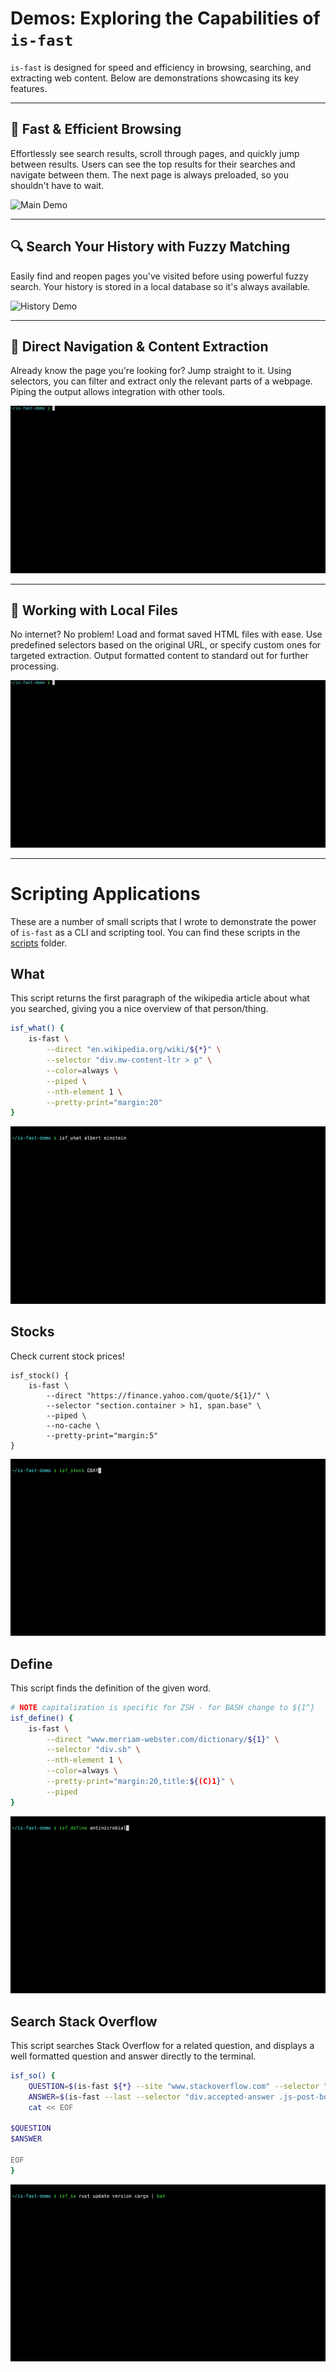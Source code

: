 # **Demos: Exploring the Capabilities of `is-fast`**

`is-fast` is designed for speed and efficiency in browsing, searching, and extracting web content. Below are demonstrations showcasing its key features.

---

## 🚀 **Fast & Efficient Browsing**
Effortlessly see search results, scroll through pages, and quickly jump between results. Users can see the top results for their searches and navigate between them. The next page is always preloaded, so you shouldn't have to wait.

![Main Demo](main_demo.gif)

---

## 🔍 **Search Your History with Fuzzy Matching**
Easily find and reopen pages you've visited before using powerful fuzzy search. Your history is stored in a local database so it's always available.

![History Demo](history_demo.gif)

---

## 🔗 **Direct Navigation & Content Extraction**
Already know the page you're looking for? Jump straight to it. Using selectors, you can filter and extract only the relevant parts of a webpage. Piping the output allows integration with other tools.

![Direct Demo](direct_demo.gif)

---

## 📂 **Working with Local Files**
No internet? No problem! Load and format saved HTML files with ease. Use predefined selectors based on the original URL, or specify custom ones for targeted extraction. Output formatted content to standard out for further processing.

![File Demo](file_demo.gif)

---
# Scripting Applications

These are a number of small scripts that I wrote to demonstrate the power of `is-fast` as a CLI and scripting tool. You can find these scripts in the [scripts](../scripts) folder.

## What

This script returns the first paragraph of the wikipedia article about what you searched, giving you a nice overview of that person/thing.

```sh
isf_what() {
    is-fast \
        --direct "en.wikipedia.org/wiki/${*}" \
        --selector "div.mw-content-ltr > p" \
        --color=always \
        --piped \
        --nth-element 1 \
        --pretty-print="margin:20"
}
```

![What Demo](what.gif)

## Stocks

Check current stock prices!

```shell
isf_stock() {
    is-fast \
        --direct "https://finance.yahoo.com/quote/${1}/" \
        --selector "section.container > h1, span.base" \
        --piped \
        --no-cache \
        --pretty-print="margin:5"
}
```

![Stocks Demo](stocks.gif)

## Define

This script finds the definition of the given word.

```sh
# NOTE capitalization is specific for ZSH - for BASH change to ${1^}
isf_define() {
    is-fast \
        --direct "www.merriam-webster.com/dictionary/${1}" \
        --selector "div.sb" \
        --nth-element 1 \
        --color=always \
        --pretty-print="margin:20,title:${(C)1}" \
        --piped
}

```
![Define Demo](define.gif)

## Search Stack Overflow

This script searches Stack Overflow for a related question, and displays a well formatted question and answer directly to the terminal.

```sh
isf_so() {
    QUESTION=$(is-fast ${*} --site "www.stackoverflow.com" --selector "div.question .js-post-body" --color=always --pretty-print="margin:20,title:Question" --piped --flash-cache) # Find the question content.
    ANSWER=$(is-fast --last --selector "div.accepted-answer .js-post-body" --color=always --pretty-print="margin:20,title:Answer" --piped --flash-cache) # Separately find the answer content.
    cat << EOF 

$QUESTION
$ANSWER

EOF
}

```

![Stack Overflow Demo](stack-overflow.gif)
